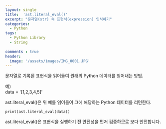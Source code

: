 ```yaml
---
layout: single
title:  'ast.literal_eval()'
excerpt: "문자열(str) 속 표현식(expression) 인식하기"
categories:
  - Python
tags:
  - Python Library
  - String
  
comments : true
header:
  image: '/assets/images/IMG_0001.JPG'
---
```


문자열로 기록된 표현식을 읽어들여 원래의 Python 데이터를 얻어내는 방법.

예)  
    data = '[1,2,3,4,5]'

ast.literal_eval()은 위 예를 읽어들여 그에 해당하는 Python 데이터를 리턴한다.

    print(ast.literal_eval(data))

ast.literal_eval()은 표현식을 실행하기 전 안전성을 먼저 검증하므로 보다 안전합니다.
